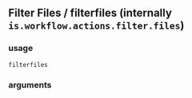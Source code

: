 
## Filter Files / filterfiles (internally `is.workflow.actions.filter.files`)


### usage
`filterfiles `

### arguments

